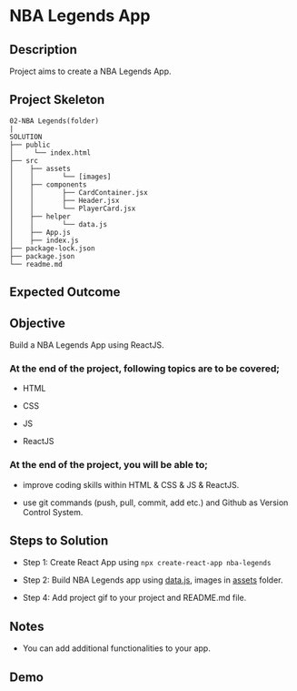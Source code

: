 # NBA Legends App 

## Description

Project aims to create a NBA Legends App.


## Project Skeleton

```
02-NBA Legends(folder)
|     
SOLUTION
├── public
│     └── index.html
├── src
│    ├── assets
│    │       └── [images]
│    ├── components
│    │       ├── CardContainer.jsx
│    │       ├── Header.jsx
│    │       └── PlayerCard.jsx
│    ├── helper
│    │       └── data.js
│    ├── App.js
│    ├── index.js
├── package-lock.json
├── package.json
└── readme.md 
```

## Expected Outcome

<!-- ![Project Snapshot](./nba-legends.gif) -->

## Objective

Build a NBA Legends App using ReactJS.

### At the end of the project, following topics are to be covered;

- HTML

- CSS

- JS

- ReactJS

### At the end of the project, you will be able to;

- improve coding skills within HTML & CSS & JS & ReactJS.

- use git commands (push, pull, commit, add etc.) and Github as Version Control System.

## Steps to Solution

- Step 1: Create React App using `npx create-react-app nba-legends`

- Step 2: Build NBA Legends app using [data.js](data.js), images in [assets](./assets/) folder.

- Step 4: Add project gif to your project and README.md file.

## Notes

- You can add additional functionalities to your app.

## Demo

<!-- <a href="https://nba-legends.vercel.app/" target="_blank">NBA Legends App</a> -->
